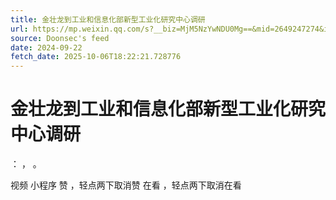 ```yaml
---
title: 金壮龙到工业和信息化部新型工业化研究中心调研
url: https://mp.weixin.qq.com/s?__biz=MjM5NzYwNDU0Mg==&mid=2649247274&idx=1&sn=ad108d3dbdcae4017704d92a477f86f5
source: Doonsec's feed
date: 2024-09-22
fetch_date: 2025-10-06T18:22:21.728776
---
```


# 金壮龙到工业和信息化部新型工业化研究中心调研

：
，
。

视频
小程序
赞
，轻点两下取消赞
在看
，轻点两下取消在看